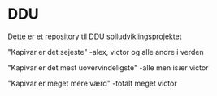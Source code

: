 # DDU
Dette er et repository til DDU spiludviklingsprojektet

"Kapivar er det sejeste" -alex, victor og alle andre i verden

"Kapivar er det mest uovervindeligste" -alle men især victor

"Kapivar er meget mere værd" -totalt meget victor
